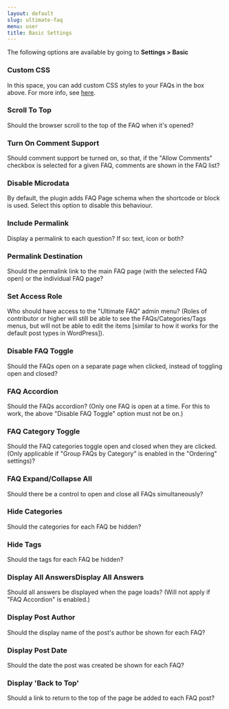 ```yaml
---
layout: default
slug: ultimate-faq
menu: user
title: Basic Settings
---
```

The following options are available by going to **Settings > Basic**

### Custom CSS

In this space, you can add custom CSS styles to your FAQs in the box above. For more info, see [here](../styling/css).

### Scroll To Top

Should the browser scroll to the top of the FAQ when it's opened?

### Turn On Comment Support

Should comment support be turned on, so that, if the "Allow Comments" checkbox is selected for a given FAQ, comments are shown in the FAQ list?

### Disable Microdata

By default, the plugin adds FAQ Page schema when the shortcode or block is used. Select this option to disable this behaviour.

### Include Permalink

Display a permalink to each question? If so: text, icon or both?

### Permalink Destination

Should the permalink link to the main FAQ page (with the selected FAQ open) or the individual FAQ page?

### Set Access Role

Who should have access to the "Ultimate FAQ" admin menu? (Roles of contributor or higher will still be able to see the FAQs/Categories/Tags menus, but will not be able to edit the items [similar to how it works for the default post types in WordPress]).

### Disable FAQ Toggle

Should the FAQs open on a separate page when clicked, instead of toggling open and closed?

### FAQ Accordion

Should the FAQs accordion? (Only one FAQ is open at a time. For this to work, the above "Disable FAQ Toggle" option must not be on.)

### FAQ Category Toggle

Should the FAQ categories toggle open and closed when they are clicked. (Only applicable if "Group FAQs by Category" is enabled in the "Ordering" settings)?

### FAQ Expand/Collapse All

Should there be a control to open and close all FAQs simultaneously?

### Hide Categories

Should the categories for each FAQ be hidden?

### Hide Tags

Should the tags for each FAQ be hidden?

### Display All AnswersDisplay All Answers

Should all answers be displayed when the page loads? (Will not apply if "FAQ Accordion" is enabled.)

### Display Post Author

Should the display name of the post's author be shown for each FAQ?

### Display Post Date

Should the date the post was created be shown for each FAQ?

### Display 'Back to Top'

Should a link to return to the top of the page be added to each FAQ post?